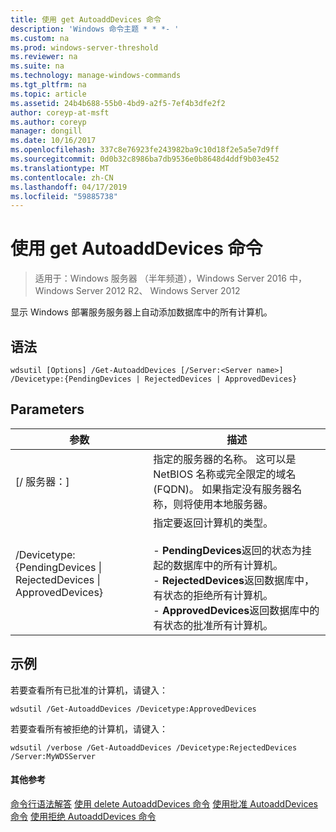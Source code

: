 ```yaml
---
title: 使用 get AutoaddDevices 命令
description: 'Windows 命令主题 * * *- '
ms.custom: na
ms.prod: windows-server-threshold
ms.reviewer: na
ms.suite: na
ms.technology: manage-windows-commands
ms.tgt_pltfrm: na
ms.topic: article
ms.assetid: 24b4b688-55b0-4bd9-a2f5-7ef4b3dfe2f2
author: coreyp-at-msft
ms.author: coreyp
manager: dongill
ms.date: 10/16/2017
ms.openlocfilehash: 337c8e76923fe243982ba9c10d18f2e5a5e7d9ff
ms.sourcegitcommit: 0d0b32c8986ba7db9536e0b8648d4ddf9b03e452
ms.translationtype: MT
ms.contentlocale: zh-CN
ms.lasthandoff: 04/17/2019
ms.locfileid: "59885738"
---
```

# <a name="using-the-get-autoadddevices-command"></a>使用 get AutoaddDevices 命令

>适用于：Windows 服务器 （半年频道），Windows Server 2016 中，Windows Server 2012 R2、 Windows Server 2012

显示 Windows 部署服务服务器上自动添加数据库中的所有计算机。
## <a name="syntax"></a>语法
```
wdsutil [Options] /Get-AutoaddDevices [/Server:<Server name>] /Devicetype:{PendingDevices | RejectedDevices | ApprovedDevices}
```
## <a name="parameters"></a>Parameters
|参数|描述|
|-------|--------|
|[/ 服务器：<Server name>]|指定的服务器的名称。 这可以是 NetBIOS 名称或完全限定的域名 (FQDN)。 如果指定没有服务器名称，则将使用本地服务器。|
|/Devicetype:{PendingDevices &#124; RejectedDevices &#124; ApprovedDevices}|指定要返回计算机的类型。<br /><br />-   **PendingDevices**返回的状态为挂起的数据库中的所有计算机。<br />-   **RejectedDevices**返回数据库中，有状态的拒绝所有计算机。<br />-   **ApprovedDevices**返回数据库中的有状态的批准所有计算机。|
## <a name="BKMK_examples"></a>示例
若要查看所有已批准的计算机，请键入：
```
wdsutil /Get-AutoaddDevices /Devicetype:ApprovedDevices
```
若要查看所有被拒绝的计算机，请键入：
```
wdsutil /verbose /Get-AutoaddDevices /Devicetype:RejectedDevices /Server:MyWDSServer
```
#### <a name="additional-references"></a>其他参考
[命令行语法解答](command-line-syntax-key.md)
[使用 delete AutoaddDevices 命令](using-the-delete-autoadddevices-command.md)
[使用批准 AutoaddDevices 命令](using-the-approve-autoadddevices-command.md)
 [使用拒绝 AutoaddDevices 命令](using-the-reject-autoadddevices-command.md)
